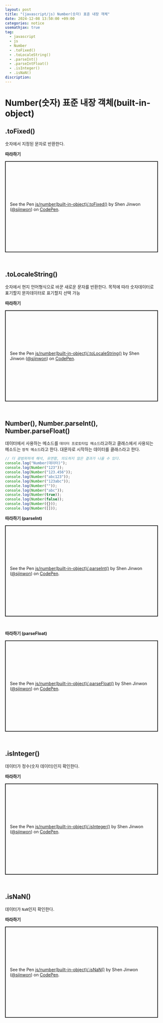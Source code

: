 ```yaml
---
layout: post
title: "(javascript/js) Number(숫자) 표준 내장 객체"
date: 2024-12-08 13:50:00 +09:00
categories: notice
usemathjax: true
tag:
  - javascript
  - js
  - Number
  - .toFixed()
  - .toLocaleString()
  - .parseInt()
  - .parseIntFloat()
  - .isInteger()
  - .isNaN()
discription:
---
```


# Number(숫자) 표준 내장 객체(built-in-object)

## .toFixed()

숫자에서 지정된 문자로 반환한다.

**따라하기**

<p class="codepen" data-height="300" data-default-tab="js,result" data-slug-hash="xbKVYeO" data-pen-title="js/number(built-in-object)/.toFixed()" data-user="sjinwon" style="height: 300px; box-sizing: border-box; display: flex; align-items: center; justify-content: center; border: 2px solid; margin: 1em 0; padding: 1em;">
  <span>See the Pen <a href="https://codepen.io/sjinwon/pen/xbKVYeO">
  js/number(built-in-object)/.toFixed()</a> by Shen Jinwon (<a href="https://codepen.io/sjinwon">@sjinwon</a>)
  on <a href="https://codepen.io">CodePen</a>.</span>
</p>
<script async src="https://cpwebassets.codepen.io/assets/embed/ei.js"></script>

<br>

## .toLocaleString()

숫자에서 현지 언어형식으로 바꾼 새로운 문자를 반환한다. 목적에 따라 숫자데이터로 표기할지 문자데이터로 표기할지 선택 가능

**따라하기**

<p class="codepen" data-height="300" data-default-tab="js,result" data-slug-hash="ByBKYEP" data-pen-title="js/number(built-in-object)/.toLocaleString()" data-user="sjinwon" style="height: 300px; box-sizing: border-box; display: flex; align-items: center; justify-content: center; border: 2px solid; margin: 1em 0; padding: 1em;">
  <span>See the Pen <a href="https://codepen.io/sjinwon/pen/ByBKYEP">
  js/number(built-in-object)/.toLocaleString()</a> by Shen Jinwon (<a href="https://codepen.io/sjinwon">@sjinwon</a>)
  on <a href="https://codepen.io">CodePen</a>.</span>
</p>
<script async src="https://cpwebassets.codepen.io/assets/embed/ei.js"></script>

<br>

## Number(), Number.parseInt(), Number.parseFloat()

데이터에서 사용하는 메소드를 `데이터 프로토타입 메소드`라고하고 클래스에서 사용되는 메소드는 `정적 메소드`라고 한다. 대문자로 시작하는 데이터를 클래스라고 한다.

```js
// 더 광범위하게 해석, 유연함, 의도하지 않은 결과가 나올 수 있다.
console.log("Number(데이터)");
console.log(Number("123"));
console.log(Number("123.456"));
console.log(Number("abc123"));
console.log(Number("123abc"));
console.log(Number(""));
console.log(Number("abc"));
console.log(Number(true));
console.log(Number(false));
console.log(Number({}));
console.log(Number([]));
```

**따라하기 (parseInt)**

<p class="codepen" data-height="300" data-default-tab="js,result" data-slug-hash="qEWZxzR" data-pen-title="js/number(built-in-object)/.parseInt()" data-user="sjinwon" style="height: 300px; box-sizing: border-box; display: flex; align-items: center; justify-content: center; border: 2px solid; margin: 1em 0; padding: 1em;">
  <span>See the Pen <a href="https://codepen.io/sjinwon/pen/qEWZxzR">
  js/number(built-in-object)/.parseInt()</a> by Shen Jinwon (<a href="https://codepen.io/sjinwon">@sjinwon</a>)
  on <a href="https://codepen.io">CodePen</a>.</span>
</p>
<script async src="https://cpwebassets.codepen.io/assets/embed/ei.js"></script>

<br>

**따라하기 (parseFloat)**

<p class="codepen" data-height="300" data-default-tab="js,result" data-slug-hash="LEPNQKW" data-pen-title="js/number(built-in-object)/.parseFloat()" data-user="sjinwon" style="height: 300px; box-sizing: border-box; display: flex; align-items: center; justify-content: center; border: 2px solid; margin: 1em 0; padding: 1em;">
  <span>See the Pen <a href="https://codepen.io/sjinwon/pen/LEPNQKW">
  js/number(built-in-object)/.parseFloat()</a> by Shen Jinwon (<a href="https://codepen.io/sjinwon">@sjinwon</a>)
  on <a href="https://codepen.io">CodePen</a>.</span>
</p>
<script async src="https://cpwebassets.codepen.io/assets/embed/ei.js"></script>

<br>

## .isInteger()

데이터가 정수(숫자 데이터)인지 확인한다.

**따라하기**

<p class="codepen" data-height="300" data-default-tab="js,result" data-slug-hash="bNbpLPQ" data-pen-title="js/number(built-in-object)/.isInteger()" data-user="sjinwon" style="height: 300px; box-sizing: border-box; display: flex; align-items: center; justify-content: center; border: 2px solid; margin: 1em 0; padding: 1em;">
  <span>See the Pen <a href="https://codepen.io/sjinwon/pen/bNbpLPQ">
  js/number(built-in-object)/.isInteger()</a> by Shen Jinwon (<a href="https://codepen.io/sjinwon">@sjinwon</a>)
  on <a href="https://codepen.io">CodePen</a>.</span>
</p>
<script async src="https://cpwebassets.codepen.io/assets/embed/ei.js"></script>

<br>

## .isNaN()

데이터가 `NaN`인지 확인한다.

**따라하기**

<p class="codepen" data-height="300" data-default-tab="js,result" data-slug-hash="raBeJXV" data-pen-title="js/number(built-in-object)/.isNaN()" data-user="sjinwon" style="height: 300px; box-sizing: border-box; display: flex; align-items: center; justify-content: center; border: 2px solid; margin: 1em 0; padding: 1em;">
  <span>See the Pen <a href="https://codepen.io/sjinwon/pen/raBeJXV">
  js/number(built-in-object)/.isNaN()</a> by Shen Jinwon (<a href="https://codepen.io/sjinwon">@sjinwon</a>)
  on <a href="https://codepen.io">CodePen</a>.</span>
</p>
<script async src="https://cpwebassets.codepen.io/assets/embed/ei.js"></script>

<br>
